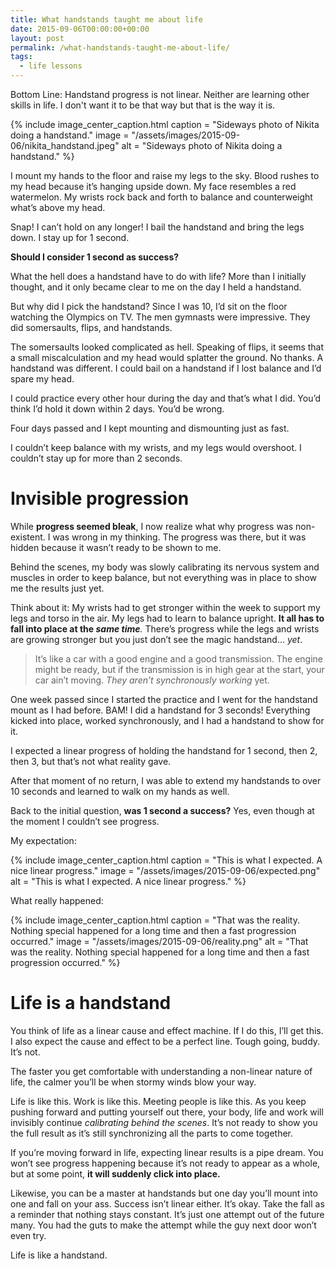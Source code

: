 ```yaml
---
title: What handstands taught me about life
date: 2015-09-06T00:00:00+00:00
layout: post
permalink: /what-handstands-taught-me-about-life/
tags:
  - life lessons
---
```


Bottom Line: Handstand progress is not linear. Neither are learning other skills in life. I don't want it to be that way but that is the way it is.

{% include image_center_caption.html 
    caption = "Sideways photo of Nikita doing a handstand."
    image = "/assets/images/2015-09-06/nikita_handstand.jpeg"
    alt = "Sideways photo of Nikita doing a handstand."
%}

I mount my hands to the floor and raise my legs to the sky. Blood rushes to my head because it’s hanging upside down. My face resembles a red watermelon. My wrists rock back and forth to balance and counterweight what’s above my head.

Snap! I can’t hold on any longer! I bail the handstand and bring the legs down. I stay up for 1 second.

**Should I consider 1 second as success?**

What the hell does a handstand have to do with life? More than I initially thought, and it only became clear to me on the day I held a handstand.

But why did I pick the handstand? Since I was 10, I’d sit on the floor watching the Olympics on TV. The men gymnasts were impressive. They did somersaults, flips, and handstands.

The somersaults looked complicated as hell. Speaking of flips, it seems that a small miscalculation and my head would splatter the ground. No thanks. A handstand was different. I could bail on a handstand if I lost balance and I’d spare my head.

I could practice every other hour during the day and that’s what I did. You’d think I’d hold it down within 2 days. You’d be wrong.

Four days passed and I kept mounting and dismounting just as fast.

I couldn’t keep balance with my wrists, and my legs would overshoot. I couldn’t stay up for more than 2 seconds.

# Invisible progression

While **progress seemed bleak**, I now realize what why progress was non-existent. I was wrong in my thinking. The progress was there, but it was hidden because it wasn’t ready to be shown to me.

Behind the scenes, my body was slowly calibrating its nervous system and muscles in order to keep balance, but not everything was in place to show me the results just yet.

Think about it: My wrists had to get stronger within the week to support my legs and torso in the air. My legs had to learn to balance upright. **It all has to fall into place at the _same time_**_._ There’s progress while the legs and wrists are growing stronger but you just don’t see the magic handstand… _yet_.

> It’s like a car with a good engine and a good transmission. The engine might be ready, but if the transmission is in high gear at the start, your car ain’t moving. _They aren’t synchronously working_ yet.

One week passed since I started the practice and I went for the handstand mount as I had before. BAM! I did a handstand for 3 seconds! Everything kicked into place, worked synchronously, and I had a handstand to show for it.

I expected a linear progress of holding the handstand for 1 second, then 2, then 3, but that’s not what reality gave.

After that moment of no return, I was able to extend my handstands to over 10 seconds and learned to walk on my hands as well.

Back to the initial question, **was 1 second a success?** Yes, even though at the moment I couldn’t see progress.

My expectation:

{% include image_center_caption.html 
    caption = "This is what I expected. A nice linear progress."
    image = "/assets/images/2015-09-06/expected.png"
    alt = "This is what I expected. A nice linear progress."
%}

What really happened:

{% include image_center_caption.html 
    caption = "That was the reality. Nothing special happened for a long time and then a fast progression occurred."
    image = "/assets/images/2015-09-06/reality.png"
    alt = "That was the reality. Nothing special happened for a long time and then a fast progression occurred."
%}

# Life is a handstand

You think of life as a linear cause and effect machine. If I do this, I’ll get this. I also expect the cause and effect to be a perfect line. Tough going, buddy. It’s not.

The faster you get comfortable with understanding a non-linear nature of life, the calmer you’ll be when stormy winds blow your way.

Life is like this. Work is like this. Meeting people is like this. As you keep pushing forward and putting yourself out there, your body, life and work will invisibly continue _calibrating behind the scenes_. It’s not ready to show you the full result as it’s still synchronizing all the parts to come together.

If you’re moving forward in life, expecting linear results is a pipe dream. You won’t see progress happening because it’s not ready to appear as a whole, but at some point, **it will suddenly click into place.**

Likewise, you can be a master at handstands but one day you’ll mount into one and fall on your ass. Success isn’t linear either. It’s okay. Take the fall as a reminder that nothing stays constant. It’s just one attempt out of the future many. You had the guts to make the attempt while the guy next door won’t even try.

Life is like a handstand.